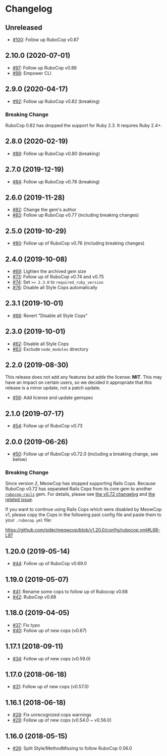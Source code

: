 # Changelog

## Unreleased

- [#100](https://github.com/sider/meowcop/pull/100): Follow up RuboCop v0.87

## 2.10.0 (2020-07-01)

- [#97](https://github.com/sider/meowcop/pull/97): Follow up RuboCop v0.86
- [#98](https://github.com/sider/meowcop/pull/98): Empower CLI

## 2.9.0 (2020-04-17)

- [#92](https://github.com/sider/meowcop/pull/92): Follow up RuboCop v0.82 (breaking)

### Breaking Change

RuboCop 0.82 has dropped the support for Ruby 2.3. It requires Ruby 2.4+.

## 2.8.0 (2020-02-19)

- [#89](https://github.com/sider/meowcop/pull/89): Follow up RuboCop v0.80 (breaking)

## 2.7.0 (2019-12-19)

- [#84](https://github.com/sider/meowcop/pull/84): Follow up RuboCop v0.78 (breaking)

## 2.6.0 (2019-11-28)

- [#82](https://github.com/sider/meowcop/pull/82): Change the gem's author
- [#83](https://github.com/sider/meowcop/pull/83): Follow up RuboCop v0.77 (including breaking changes)

## 2.5.0 (2019-10-29)

- [#80](https://github.com/sider/meowcop/pull/80): Follow up of RuboCop v0.76 (including breaking changes)

## 2.4.0 (2019-10-08)

- [#69](https://github.com/sider/meowcop/pull/69): Lighten the archived gem size
- [#73](https://github.com/sider/meowcop/pull/73): Follow up of RuboCop v0.74 and v0.75
- [#74](https://github.com/sider/meowcop/pull/74): Set `>= 2.3.0` to `required_ruby_version`
- [#76](https://github.com/sider/meowcop/pull/76): Disable all Style Cops automatically

## 2.3.1 (2019-10-01)

- [#68](https://github.com/sider/meowcop/pull/68): Revert "Disable all Style Cops"

## 2.3.0 (2019-10-01)

- [#62](https://github.com/sider/meowcop/pull/62): Disable all Style Cops
- [#63](https://github.com/sider/meowcop/pull/63): Exclude `node_modules` directory

## 2.2.0 (2019-08-30)

This release does not add any features but adds the license: **MIT**.
This may have an impact on certain users, so we decided it appropriate that this release is a minor update, not a patch update.

- [#56](https://github.com/sider/meowcop/pull/56): Add license and update gemspec

## 2.1.0 (2019-07-17)

- [#54](https://github.com/sider/meowcop/pull/54): Follow up of RuboCop v0.73

## 2.0.0 (2019-06-26)

- [#50](https://github.com/sider/meowcop/pull/50): Follow up of RuboCop v0.72.0 (including a breaking change, see below)

### Breaking Change

Since version 2, MeowCop has stopped supporting Rails Cops. Because RuboCop v0.72 has separated Rails Cops from its core gem to another [`rubocop-rails`](https://github.com/rubocop-hq/rubocop-rails) gem. For details, please see [the v0.72 changelog](https://github.com/rubocop-hq/rubocop/blob/v0.72.0/CHANGELOG.md) and [the related issue](https://github.com/rubocop-hq/rubocop/issues/5976).

If you want to continue using Rails Cops which were disabled by MeowCop v1, please copy the Cops in the following past config file and paste them to your `.rubocop.yml` file:

<https://github.com/sider/meowcop/blob/v1.20.0/config/rubocop.yml#L68-L97>

## 1.20.0 (2019-05-14)

- [#44](https://github.com/sider/meowcop/pull/44): Follow up of RuboCop v0.69.0

## 1.19.0 (2019-05-07)

- [#41](https://github.com/sider/meowcop/pull/41): Rename some cops to follow up of Rubocop v0.68
- [#42](https://github.com/sider/meowcop/pull/42): RuboCop v0.68

## 1.18.0 (2019-04-05)

- [#37](https://github.com/sider/meowcop/pull/37): Fix typo
- [#40](https://github.com/sider/meowcop/pull/40): Follow up of new cops (v0.67)

## 1.17.1 (2018-09-11)

- [#34](https://github.com/sider/meowcop/pull/34): Follow up of new cops (v0.59.0)

## 1.17.0 (2018-06-18)

- [#31](https://github.com/sider/meowcop/pull/31): Follow up of new cops (v0.57.0)

## 1.16.1 (2018-06-18)

- [#28](https://github.com/sider/meowcop/pull/28): Fix unrecognized cops warnings
- [#29](https://github.com/sider/meowcop/pull/29): Follow up of new cops (v0.54.0 ~ v0.56.0)

## 1.16.0 (2018-05-15)

- [#26](https://github.com/sider/meowcop/pull/26): Split Style/MethodMissing to follow RuboCop 0.56.0

